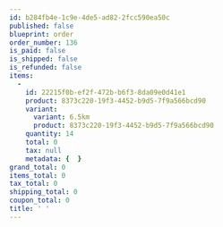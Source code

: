 ```yaml
---
id: b284fb4e-1c9e-4de5-ad82-2fcc590ea50c
published: false
blueprint: order
order_number: 136
is_paid: false
is_shipped: false
is_refunded: false
items:
  -
    id: 22215f0b-ef2f-472b-b6f3-8da09e0d41e1
    product: 8373c220-19f3-4452-b9d5-7f9a566bcd90
    variant:
      variant: 6.5km
      product: 8373c220-19f3-4452-b9d5-7f9a566bcd90
    quantity: 14
    total: 0
    tax: null
    metadata: {  }
grand_total: 0
items_total: 0
tax_total: 0
shipping_total: 0
coupon_total: 0
title: ' '
---
```

